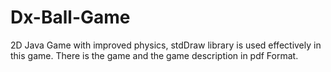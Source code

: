 # Dx-Ball-Game
2D Java Game with improved physics, stdDraw library is used effectively in this game.
There is the game and the game description in pdf Format.
